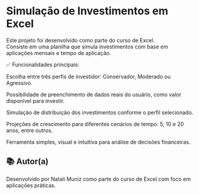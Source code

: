 # Simulação de Investimentos em Excel

Este projeto foi desenvolvido como parte do curso de Excel.  
Consiste em uma planilha que simula investimentos com base em aplicações mensais e tempo de aplicação.
 

✅ Funcionalidades principais:

Escolha entre três perfis de investidor:
Conservador, Moderado ou Agressivo.

Possibilidade de preenchimento de dados reais do usuário, como valor disponível para investir.

Simulação de distribuição dos investimentos conforme o perfil selecionado.

Projeções de crescimento para diferentes cenários de tempo:
5, 10 e 20 anos, entre outros.

Ferramenta simples, visual e intuitiva para análise de decisões financeiras.


## 📚 Autor(a)

Desenvolvido por Natali Muniz como parte do curso de Excel com foco em aplicações práticas.
